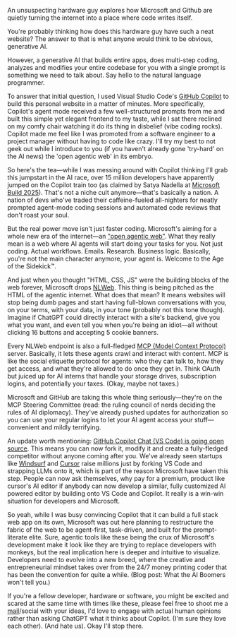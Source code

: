 An unsuspecting hardware guy explores how Microsoft and Github are quietly turning the internet into a place where code writes itself.

You're probably thinking how does this hardware guy have such a neat website? The answer to that is what anyone would think to be obvious, generative AI. 

However, a generative AI that builds entire apps, does multi-step coding, analyzes and modifies your entire codebase for you with a single prompt is something we need to talk about. Say hello to the natural language programmer. 

To answer that initial question, I used Visual Studio Code's [GitHub Copilot](https://github.com/features/copilot) to build this personal website in a matter of minutes. More specifically, Copilot's agent mode received a few well-structured prompts from me and built this simple yet elegant frontend to my taste, while I sat there reclined on my comfy chair watching it do its thing in disbelief (vibe coding rocks). Copilot made me feel like I was promoted from a software engineer to a project manager without having to code like crazy. I'll try my best to not geek out while I introduce to you (if you haven't already gone 'try-hard' on the AI news) the 'open agentic web' in its embryo. 

So here's the tea—while I was messing around with Copilot thinking I'll grab this jumpstart in the AI race, over 15 million developers have apparently jumped on the Copilot train too (as claimed by Satya Nadella at [Microsoft Build 2025](https://news.microsoft.com/build-2025/)). That's not a niche cult anymore—that's basically a nation. A nation of devs who've traded their caffeine-fueled all-nighters for neatly prompted agent-mode coding sessions and automated code reviews that don't roast your soul.

But the real power move isn't just faster coding. Microsoft's aiming for a whole new era of the internet—an ["open agentic web"](https://blogs.microsoft.com/blog/2025/05/19/microsoft-build-2025-the-age-of-ai-agents-and-building-the-open-agentic-web/). What they really mean is a web where AI agents will start doing your tasks for you. Not just coding. Actual workflows. Emails. Research. Business logic. Basically, you're not the main character anymore, your agent is. Welcome to the Age of the Sidekick™.

And just when you thought "HTML, CSS, JS" were the building blocks of the web forever, Microsoft drops [NLWeb](https://news.microsoft.com/source/features/company-news/introducing-nlweb-bringing-conversational-interfaces-directly-to-the-web/). This thing is being pitched as the HTML of the agentic internet. What does that mean? It means websites will stop being dumb pages and start having full-blown conversations with you, on your terms, with your data, in your tone (probably not this tone though). Imagine if ChatGPT could directly interact with a site's backend, give you what you want, and even tell you when you're being an idiot—all without clicking 16 buttons and accepting 5 cookie banners.

Every NLWeb endpoint is also a full-fledged [MCP (Model Context Protocol)](https://www.anthropic.com/news/model-context-protocol) server. Basically, it lets these agents crawl and interact with content. MCP is like the social etiquette protocol for agents: who they can talk to, how they get access, and what they're allowed to do once they get in. Think OAuth but juiced up for AI interns that handle your storage drives, subscription logins, and potentially your taxes. (Okay, maybe not taxes.)

Microsoft and GitHub are taking this whole thing seriously—they're on the MCP Steering Committee (read: the ruling council of nerds deciding the rules of AI diplomacy). They've already pushed updates for authorization so you can use your regular logins to let your AI agent access your stuff—convenient and mildly terrifying.

An update worth mentioning: [GitHub Copilot Chat (VS Code) is going open source](https://code.visualstudio.com/blogs/2025/05/19/openSourceAIEditor). This means you can now fork it, modify it and create a fully-fledged competitor without anyone coming after you. We've already seen startups like [Windsurf](https://windsurf.com/editor) and [Cursor](https://www.cursor.com/en) raise millions just by forking VS Code and strapping LLMs onto it, which is part of the reason Microsoft have taken this step. People can now ask themselves, why pay for a premium, product like cursor's AI editor if anybody can now develop a similar, fully customized AI powered editor by building onto VS Code and Copilot. It really is a win-win situation for developers and Microsoft.

So yeah, while I was busy convincing Copilot that it can build a full stack web app on its own, Microsoft was out here planning to restructure the fabric of the web to be agent-first, task-driven, and built for the prompt-literate elite. Sure, agentic tools like these being the crux of Microsoft's development make it look like they are trying to replace developers with monkeys, but the real implication here is deeper and intuitive to visualize. Developers need to evolve into a new breed, where the creative and entrepreneurial mindset takes over from the 24/7 money printing coder that has been the convention for quite a while. (Blog post: What the AI Boomers won't tell you.)

If you're a fellow developer, hardware or software, you might be excited and scared at the same time with times like these, please feel free to shoot me a [mail](mailto:vihaan004@gmail.com)/social with your ideas, I'd love to engage with actual human opinions rather than asking ChatGPT what it thinks about Copilot. (I'm sure they love each other). (And hate us). Okay I'll stop there.
